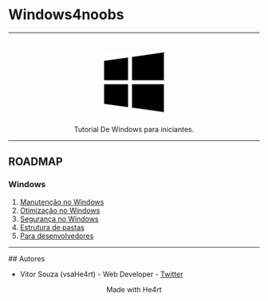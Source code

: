 # Windows4noobs
<hr>
<h1 align="center">
  <img src="/imagens/windows.png" alt="tux" width="120">
</h1>

<p align="center">Tutorial De Windows para iniciantes.</p>
<hr>

## ROADMAP

### Windows

  1. [Manutenção no Windows](/1-Manutenção%20no%20Windows/Manutenção%20no%20Windows.md)
  2. [Otimização no Windows](/2-Otimização%20no%20Windows/Otimização%20no%20Windows.md)
  3. [Segurança no Windows](/3-Segurança%20no%20Windows/segurança%20no%20windows.md)
  4. [Estrutura de pastas](/4-Estrutura%20de%20pastas/Estrutura%20de%20pastas.md)
  5. [Para desenvolvedores](/5-Para%20desenvolvedores/Para%20desenvolvedores.md)
  <hr>
## Autores


* Vitor Souza (vsaHe4rt) - Web Developer - [Twitter](https://twitter.com/TrueHooha_)

<p align="center">Made with He4rt</p>